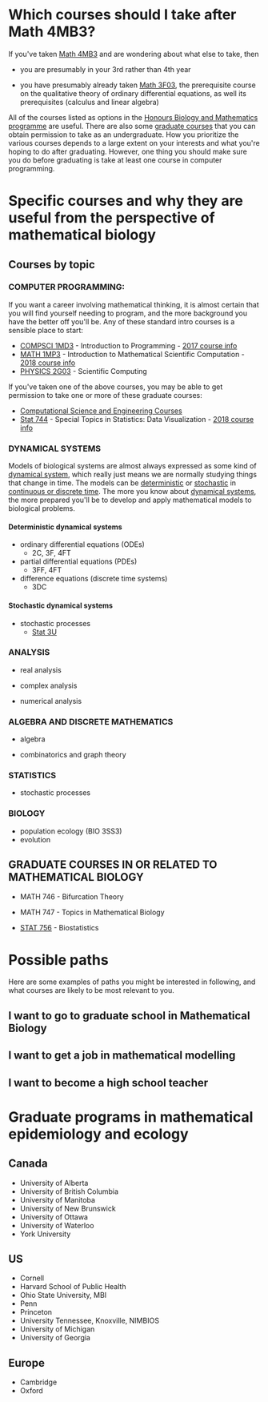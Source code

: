 
# Which courses should I take after Math 4MB3?

If you've taken [Math 4MB3](https://davidearn.github.io/math4mb/) and are wondering about what else to take, then

- you are presumably in your 3rd rather than 4th year

- you have presumably already taken [Math 3F03](http://academiccalendars.romcmaster.ca/preview_course_nopop.php?catoid=24&coid=139768), the prerequisite course on the qualitative theory of ordinary differential equations, as well its prerequisites (calculus and linear algebra)

All of the courses listed as options in the [Honours Biology and Mathematics programme](http://academiccalendars.romcmaster.ca/preview_program.php?catoid=24&poid=14172) are useful.  There are also some [graduate courses](https://www.math.mcmaster.ca/index.php/graduate-studies/graduate-courses.html) that you can obtain permission to take as an undergraduate.  How you prioritize the various courses depends to a large extent on your interests and what you're hoping to do after graduating.  However, one thing you should make sure you do before graduating is take at least one course in computer programming.

# Specific courses and why they are useful from the perspective of mathematical biology

## Courses by topic

### COMPUTER PROGRAMMING:

If you want a career involving mathematical thinking, it is almost certain that you will find yourself needing to program, and the more background you have the better off you'll be.  Any of these standard intro courses is a sensible place to start:

- [COMPSCI 1MD3](http://academiccalendars.romcmaster.ca/preview_course_nopop.php?catoid=24&coid=140460) - Introduction to Programming - [2017 course info](http://www.cas.mcmaster.ca/~cs1md3/index.html)
- [MATH 1MP3](http://academiccalendars.romcmaster.ca/preview_course_nopop.php?catoid=24&coid=141886) - Introduction to Mathematical Scientific Computation - [2018 course info](https://www.math.mcmaster.ca/index.php/news/61-/level-1/1585-math-1mp3-winter-2018.html)
- [PHYSICS 2G03](http://academiccalendars.romcmaster.ca/preview_course_nopop.php?catoid=24&coid=141166) - Scientific Computing

If you've taken one of the above courses, you may be able to get permission to take one or more of these graduate courses:

- [Computational Science and Engineering Courses](https://computational.mcmaster.ca/graduate-studies/courses.html)
- [Stat 744](https://www.math.mcmaster.ca/index.php/news/60-/level-7/1697-stats-744-winterl-2018.html) - Special Topics in Statistics: Data Visualization - [2018 course info](http://bbolker.github.io/stat744/)

### DYNAMICAL SYSTEMS

Models of biological systems are almost always expressed as some kind of [dynamical system](https://en.wikipedia.org/wiki/Dynamical_system), which really just means we are normally studying things that change in time.  The models can be [deterministic](https://en.wikipedia.org/wiki/Deterministic_system) or [stochastic](https://en.wikipedia.org/wiki/Stochastic) in [continuous or discrete time](https://en.wikipedia.org/wiki/Discrete_time_and_continuous_time).  The more you know about [dynamical systems](https://en.wikipedia.org/wiki/Dynamical_system), the more prepared you'll be to develop and apply mathematical models to biological problems.

#### Deterministic dynamical systems

- ordinary differential equations (ODEs)
    - 2C, 3F, 4FT
- partial differential equations (PDEs)
    - 3FF, 4FT
- difference equations (discrete time systems)
    - 3DC

#### Stochastic dynamical systems

- stochastic processes
    - [Stat 3U](https://www.math.mcmaster.ca/index.php/news/63-/level-3/1563-stats-3u03-winter-2018.html)

### ANALYSIS

- real analysis

- complex analysis

- numerical analysis

### ALGEBRA AND DISCRETE MATHEMATICS

- algebra

- combinatorics and graph theory

### STATISTICS

- stochastic processes

### BIOLOGY

- population ecology (BIO 3SS3)
- evolution

## GRADUATE COURSES IN OR RELATED TO MATHEMATICAL BIOLOGY

- MATH 746 - Bifurcation Theory

- MATH 747 - Topics in Mathematical Biology

- [STAT 756](https://www.math.mcmaster.ca/index.php/graduate-studies/graduate-courses/60-/level-7/1328-stats-756-fall-2017.html) - Biostatistics

# Possible paths

Here are some examples of paths you might be interested in following, and what courses are likely to be most relevant to you.

## I want to go to graduate school in Mathematical Biology

## I want to get a job in mathematical modelling

## I want to become a high school teacher

# Graduate programs in mathematical epidemiology and ecology

## Canada

- University of Alberta
- University of British Columbia
- University of Manitoba
- University of New Brunswick
- University of Ottawa
- University of Waterloo
- York University

## US

- Cornell
- Harvard School of Public Health
- Ohio State University, MBI
- Penn
- Princeton
- University Tennessee, Knoxville, NIMBIOS
- University of Michigan
- University of Georgia

## Europe

- Cambridge
- Oxford
